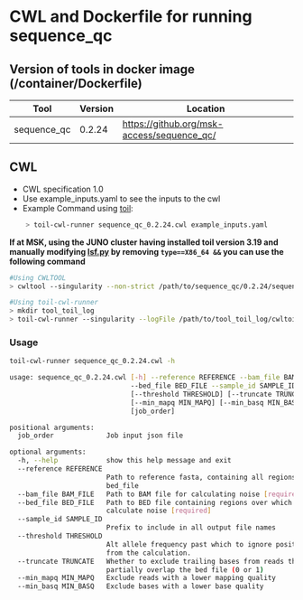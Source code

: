 # CWL and Dockerfile for running sequence_qc

## Version of tools in docker image (/container/Dockerfile)

| Tool | Version | Location |
|--- |--- |--- |
| sequence_qc   | 0.2.24   |  <https://github.org/msk-access/sequence_qc/> |

## CWL

- CWL specification 1.0
- Use example_inputs.yaml to see the inputs to the cwl
- Example Command using [toil](https://toil.readthedocs.io):

```bash
    > toil-cwl-runner sequence_qc_0.2.24.cwl example_inputs.yaml
```

**If at MSK, using the JUNO cluster having installed toil version 3.19 and manually modifying [lsf.py](https://github.com/DataBiosphere/toil/blob/releases/3.19.0/src/toil/batchSystems/lsf.py#L170) by removing `type==X86_64 &&` you can use the following command**

```bash
#Using CWLTOOL
> cwltool --singularity --non-strict /path/to/sequence_qc/0.2.24/sequence_qc_0.2.24.cwl /path/to/inputs.yaml

#Using toil-cwl-runner
> mkdir tool_toil_log
> toil-cwl-runner --singularity --logFile /path/to/tool_toil_log/cwltoil.log  --jobStore /path/to/tool_jobStore --batchSystem lsf --workDir /path/to/tool_toil_log --outdir . --writeLogs /path/to/tool_toil_log --logLevel DEBUG --stats --retryCount 2 --disableCaching --maxLogFileSize 20000000000 /path/to/sequence_qc_0.1.19/sequence_qc_0.1.19.cwl /path/to/inputs.yaml > tool_toil.stdout 2> tool_toil.stderr &
```

### Usage

```bash
toil-cwl-runner sequence_qc_0.2.24.cwl -h

usage: sequence_qc_0.2.24.cwl [-h] --reference REFERENCE --bam_file BAM_FILE
                              --bed_file BED_FILE --sample_id SAMPLE_ID
                              [--threshold THRESHOLD] [--truncate TRUNCATE]
                              [--min_mapq MIN_MAPQ] [--min_basq MIN_BASQ]
                              [job_order]

positional arguments:
  job_order             Job input json file

optional arguments:
  -h, --help            show this help message and exit
  --reference REFERENCE
                        Path to reference fasta, containing all regions in
                        bed_file
  --bam_file BAM_FILE   Path to BAM file for calculating noise [required]
  --bed_file BED_FILE   Path to BED file containing regions over which to
                        calculate noise [required]
  --sample_id SAMPLE_ID
                        Prefix to include in all output file names
  --threshold THRESHOLD
                        Alt allele frequency past which to ignore positions
                        from the calculation.
  --truncate TRUNCATE   Whether to exclude trailing bases from reads that only
                        partially overlap the bed file (0 or 1)
  --min_mapq MIN_MAPQ   Exclude reads with a lower mapping quality
  --min_basq MIN_BASQ   Exclude bases with a lower base quality
```
